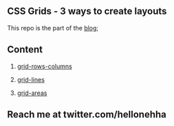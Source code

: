 ## CSS Grids - 3 ways to create layouts

This repo is the part of the [blog]();

## Content

1. [grid-rows-columns](https://github.com/Neha/layouts-css-grids/tree/master/grid-rows-columns)

2. [grid-lines](https://github.com/Neha/layouts-css-grids/tree/master/grid-lines)

3. [grid-areas](https://github.com/Neha/layouts-css-grids/tree/master/grid-area)

## Reach me at twitter.com/hellonehha
